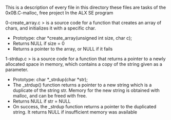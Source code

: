 This is a description of every file in this directory
these files are tasks of the 0x0B.C-malloc, free project
In the ALX SE program

0-create_array.c > is a source code for a function that creates an array of chars, and initializes it with a specific char.
- Prototype: char *create_array(unsigned int size, char c);
- Returns NULL if size = 0
- Returns a pointer to the array, or NULL if it fails

1-strdup.c > is a source code for a function that  returns a pointer to a newly allocated space in memory, which contains a copy of the string given as a parameter.
- Prototype: char *_strdup(char *str);
- The _strdup() function returns a pointer to a new string which is a duplicate of the string str. Memory for the new string is obtained with malloc, and can be freed with free.
- Returns NULL if str = NULL
- On success, the _strdup function returns a pointer to the duplicated string. It returns NULL if insufficient memory was available
